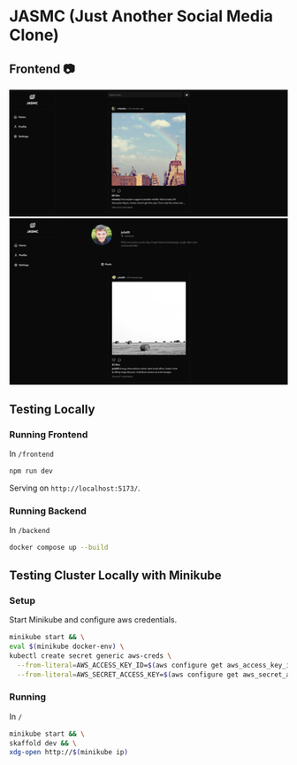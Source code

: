 # JASMC (Just Another Social Media Clone)

## Frontend 📷

<img src="images/ss-1.png" alt="Frontend Screenshot" width="700px" />
<img src="images/ss-2.png" alt="Frontend Screenshot" width="700px" />

## Testing Locally

### Running Frontend

In `/frontend`

```bash
npm run dev
```

Serving on `http://localhost:5173/`.

### Running Backend

In `/backend`

```bash
docker compose up --build
```

## Testing Cluster Locally with Minikube

### Setup

Start Minikube and configure aws credentials.

```bash
minikube start && \
eval $(minikube docker-env) \
kubectl create secret generic aws-creds \
  --from-literal=AWS_ACCESS_KEY_ID=$(aws configure get aws_access_key_id) \
  --from-literal=AWS_SECRET_ACCESS_KEY=$(aws configure get aws_secret_access_key)
```

### Running

In `/`

```bash
minikube start && \
skaffold dev && \
xdg-open http://$(minikube ip)
```
